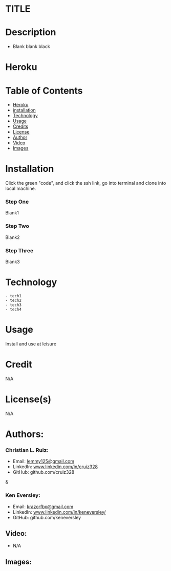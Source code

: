 # TITLE

# Description
-  Blank blank black

# Heroku
  
# Table of Contents
  - [Heroku](#heroku)
  - [installation](#installation)
  - [Technology](#technology)
  - [Usage](#usage)
  - [Credits](#credits)
  - [License](#license)
  - [Author](#author)
  - [Video](#Video)
  - [Images](#images)
  
# Installation
  Click the green "code", and click the ssh link, go into terminal and clone into local machine.
### Step One
  Blank1
### Step Two
   Blank2
### Step Three
   Blank3

# Technology 
	- tech1
	- tech2
	- tech3
	- tech4

# Usage
  Install and use at leisure

# Credit
 N/A 

# License(s)
 N/A
# Authors:
### Christian L. Ruiz:
- Email: lemmy125@gmail.com
- LinkedIn: www.linkedin.com/in/cruiz328
- GitHub: github.com/cruiz328

&
### Ken Eversley:
- Email: krazorfbx@gmail.com
- LinkedIn: www.linkedin.com/in/keneversley/
- GitHub: github.com/keneversley
## Video:
- N/A
## Images:
